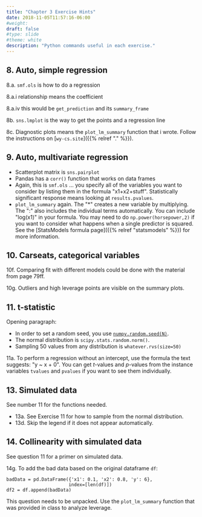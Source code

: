 ```yaml
---
title: "Chapter 3 Exercise Hints"
date: 2018-11-05T11:57:16-06:00
#weight: 
draft: false
#type: slide
#theme: white
description: "Python commands useful in each exercise."
---
```


## 8. Auto, simple regression

8.a. `smf.ols` is how to do a regression

8.a.i relationship means the coefficient

8.a.iv this would be `get_prediction` and its `summary_frame`

8b. `sns.lmplot` is the way to get the points and a regression line

8c. Diagnostic plots means the `plot_lm_summary` function that i
wrote. Follow the instructions on
[`wy-cs.site`]({{% relref "." %}}).

## 9. Auto, multivariate regression

* Scatterplot matrix is `sns.pairplot`
* Pandas has a `corr()` function that works on data frames
* Again, this is `smf.ols` … you specify all of the variables you want to consider by listing them in the formula "x1+x2+stuff". Statistically significant response means looking at `results.pvalues`.
* `plot_lm_summary` again. The "*" creates a new variable by
multiplying. The ":" also includes the individual terms
automatically. You can include "log(x1)" in your formula. You may need
to do `np.power(horsepower,2)` if you want to consider what happens
when a single predictor is squared. See the [StatsModels formula
page]({{% relref "statsmodels" %}}) for more information.

## 10. Carseats, categorical variables

10f. Comparing fit with different models could be done with the material from page 79ff. 

10g. Outliers and high leverage points are visible on the summary plots.

## 11. t-statistic

Opening paragraph: 

* In order to set a random seed, you use
[`numpy.random.seed(N)`](https://stackoverflow.com/questions/21494489/what-does-numpy-random-seed0-do#21494630).
* The normal distribution is `scipy.stats.random.norm()`.
* Sampling 50 values from any distribution is `whatever.rvs(size=50)`

11a. To perform a regression without an intercept, use the formula the
text suggests: "y ~ x + 0". You can get $t$-values and $p$-values from
the instance variables `tvalues` and `pvalues` if you want to see them
individually.

## 13. Simulated data

See number 11 for the functions needed.

* 13a. See Exercise 11 for how to sample from the normal distribution.
* 13d. Skip the legend if it does not appear automatically.

## 14. Collinearity with simulated data

See question 11 for a primer on simulated data.

14g. To add the bad data based on the original dataframe `df`:

    badData = pd.DataFrame({'x1': 0.1, 'x2': 0.8, 'y': 6}, 
                           index=[len(df)])
    df2 = df.append(badData)

This question needs to be unpacked. Use the `plot_lm_summary` function
that was provided in class to analyze leverage.
